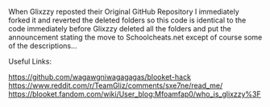 When Glixzzy reposted their Original GitHub Repository I immediately forked it and reverted the deleted folders so this code is identical to the code immediately before Glixzzy deleted all the folders and put the announcement stating the move to Schoolcheats.net except of course some of the descriptions...

Useful Links:

https://github.com/wagawgniwagagagas/blooket-hack
https://www.reddit.com/r/TeamGliz/comments/sxe7ne/read_me/
https://blooket.fandom.com/wiki/User_blog:Mfoamfap0/who_is_glixzzy%3F

